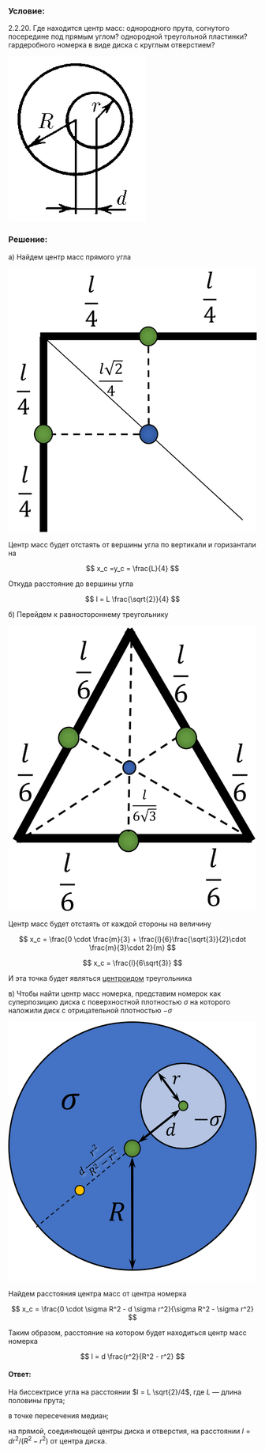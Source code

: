 ###  Условие:

$2.2.20.$ Где находится центр масс: однородного прута, согнутого посередине под прямым углом? однородной треугольной пластинки? гардеробного номерка в виде диска с круглым отверстием?

![К задаче $2.2.20$|279x335, 25%](../../img/2.2.20/2.2.20.png)

###  Решение:

a) Найдем центр масс прямого угла

![Центр масс прямого угла|1336x1417, 30%](../../img/2.2.20/Picture3.svg)

Центр масс будет отстаять от вершины угла по вертикали и горизантали на

$$
x_c =y_c = \frac{L}{4}
$$

Откуда расстояние до вершины угла

$$
l = L \frac{\sqrt{2}}{4}
$$

б) Перейдем к равностороннему треугольнику

![Центр масс равностороннего треугольника|1180x1350, 30%](../../img/2.2.20/Picture2.svg)

Центр масс будет отстаять от каждой стороны на величину

$$
x_c = \frac{0 \cdot \frac{m}{3} + \frac{l}{6}\frac{\sqrt{3}}{2}\cdot \frac{m}{3}\cdot 2}{m}
$$

$$
x_c = \frac{l}{6\sqrt{3}}
$$

И эта точка будет являться [центроидом](https://en.wikipedia.org/wiki/Centroid) треугольника

в) Чтобы найти центр масс номерка, представим номерок как суперпозицию диска с поверхностной плотностью $\sigma$ на которого наложили диск с отрицательной плотностью $-\sigma$

![Центр масс номерка|1506x1568, 40%](../../img/2.2.20/Picture1.svg)

Найдем расстояния центра масс от центра номерка

$$
x_c = \frac{0 \cdot \sigma R^2 - d \sigma r^2}{\sigma R^2 - \sigma r^2}
$$

Таким образом, расстояние на котором будет находиться центр масс номерка

$$
l = d \frac{r^2}{R^2 - r^2}
$$

####  Ответ:

На биссектрисе угла на расстоянии $l = L \sqrt{2}/4$, где $L$ — длина половины прута;

в точке пересечения медиан;

на прямой, соединяющей центры диска и отверстия, на расстоянии $l = dr^2/(R^2 − r^2)$ от центра диска.
